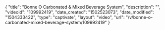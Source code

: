 {
    "title": "Bonne O Carbonated &amp; Mixed Beverage System",
    "description": "",
    "videoid": "109992419",
    "date_created": "1502523073",
    "date_modified": "1504333422",
    "type": "captivate",
    "layout": "video",
    "url": "\/v\/bonne-o-carbonated-mixed-beverage-system\/109992419"
}